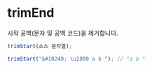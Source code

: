 # trimEnd

시작 공백(문자 및 공백 코드)을 제거합니다.

```ts
trimStart(소스 문자열);
```

```ts
trimStart("&#10240; \u2800 a b "); // "a b "
```